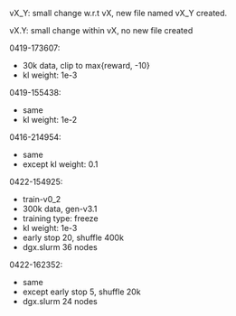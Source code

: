 vX_Y: small change w.r.t vX, new file named vX_Y created.

vX.Y: small change within vX, no new file created

0419-173607:
* 30k data, clip to max{reward, -10}
* kl weight: 1e-3

0419-155438:
* same
* kl weight: 1e-2

0416-214954:
* same
* except kl weight: 0.1

0422-154925:
* train-v0_2
* 300k data, gen-v3.1
* training type: freeze
* kl weight: 1e-3
* early stop 20, shuffle 400k
* dgx.slurm 36 nodes

0422-162352:
* same
* except early stop 5, shuffle 20k
* dgx.slurm 24 nodes